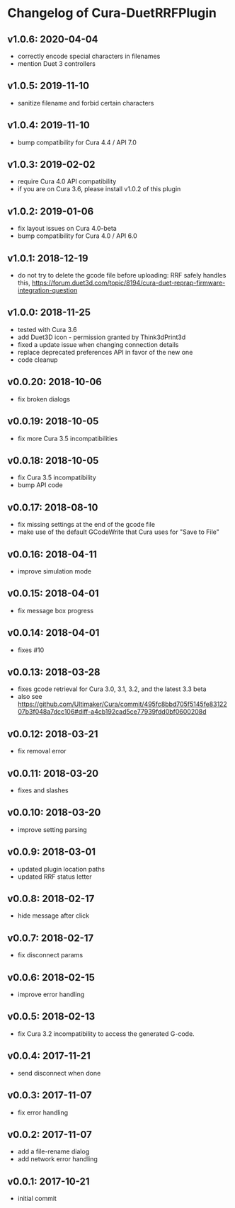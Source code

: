 # Changelog of Cura-DuetRRFPlugin

## v1.0.6: 2020-04-04
  * correctly encode special characters in filenames
  * mention Duet 3 controllers

## v1.0.5: 2019-11-10
  * sanitize filename and forbid certain characters

## v1.0.4: 2019-11-10
  * bump compatibility for Cura 4.4 / API 7.0

## v1.0.3: 2019-02-02
  * require Cura 4.0 API compatibility
  * if you are on Cura 3.6, please install v1.0.2 of this plugin

## v1.0.2: 2019-01-06
  * fix layout issues on Cura 4.0-beta
  * bump compatibility for Cura 4.0 / API 6.0

## v1.0.1: 2018-12-19
  * do not try to delete the gcode file before uploading:
  RRF safely handles this, https://forum.duet3d.com/topic/8194/cura-duet-reprap-firmware-integration-question

## v1.0.0: 2018-11-25
  * tested with Cura 3.6
  * add Duet3D icon - permission granted by Think3dPrint3d
  * fixed a update issue when changing connection details
  * replace deprecated preferences API in favor of the new one
  * code cleanup

## v0.0.20: 2018-10-06
  * fix broken dialogs

## v0.0.19: 2018-10-05
  * fix more Cura 3.5 incompatibilities

## v0.0.18: 2018-10-05
  * fix Cura 3.5 incompatibility
  * bump API code

## v0.0.17: 2018-08-10
  * fix missing settings at the end of the gcode file
  * make use of the default GCodeWrite that Cura uses for "Save to File"

## v0.0.16: 2018-04-11
  * improve simulation mode

## v0.0.15: 2018-04-01
  * fix message box progress

## v0.0.14: 2018-04-01
  * fixes #10

## v0.0.13: 2018-03-28
  * fixes gcode retrieval for Cura 3.0, 3.1, 3.2, and the latest 3.3 beta
  * also see https://github.com/Ultimaker/Cura/commit/495fc8bbd705f5145fe8312207b3f048a7dcc106#diff-a4cb192cad5ce77939fdd0bf0600208d

## v0.0.12: 2018-03-21
  * fix removal error

## v0.0.11: 2018-03-20
  * fixes and slashes

## v0.0.10: 2018-03-20
  * improve setting parsing

## v0.0.9: 2018-03-01
  * updated plugin location paths
  * updated RRF status letter

## v0.0.8: 2018-02-17
  * hide message after click

## v0.0.7: 2018-02-17
  * fix disconnect params

## v0.0.6: 2018-02-15
  * improve error handling

## v0.0.5: 2018-02-13
  * fix Cura 3.2 incompatibility to access the generated G-code.

## v0.0.4: 2017-11-21
  * send disconnect when done

## v0.0.3: 2017-11-07
  * fix error handling

## v0.0.2: 2017-11-07
  * add a file-rename dialog
  * add network error handling

## v0.0.1: 2017-10-21
  * initial commit
